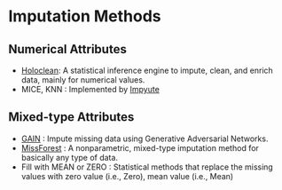 # Imputation Methods


## Numerical Attributes
* [Holoclean](https://github.com/HoloClean/holoclean): A statistical inference engine to impute, clean, and enrich data, mainly for numerical values.
* MICE, KNN : Implemented by [Impyute](https://pypi.org/project/impyute/)

## Mixed-type Attributes
* [GAIN](https://github.com/ruclty/CorruptAdaptation/tree/master/imputation/GAIN) : Impute missing data using Generative Adversarial Networks.
* [MissForest](https://github.com/stekhoven/missForest) : A nonparametric, mixed-type imputation method for basically any type of data.
* Fill with MEAN or ZERO : Statistical methods that replace the missing values with zero value (i.e., Zero), mean value (i.e., Mean)
